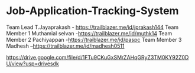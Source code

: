 # Job-Application-Tracking-System
Team Lead         T.Jayaprakash
                   - https://trailblazer.me/id/jprakash144
Team Member 1     Muthamial selvan
                   -https://trailblazer.me/id/muthk14
Team Member 2     Pachiyappan
                   -https://traiblazer.me/id/paspc
Team Member 3     Madhesh 
                  –https://trailblazer.me/id/madhesh0511

https://drive.google.com/file/d/1FTu9CKuGxSMrZAHqGRyZ3TM0KY92Z0DU/view?usp=drivesdk

